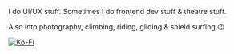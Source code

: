 I do UI/UX stuff. Sometimes I do frontend dev stuff & theatre stuff. 

Also into photography, climbing, riding, gliding & shield surfing 😉

[![Ko-Fi](https://img.shields.io/badge/Ko--fi-F16061?style=for-the-badge&logo=ko-fi&logoColor=white)](https://ko-fi.com/rudzainy) 
  
<!-- Proudly created with GPRM ( https://gprm.itsvg.in ) -->
